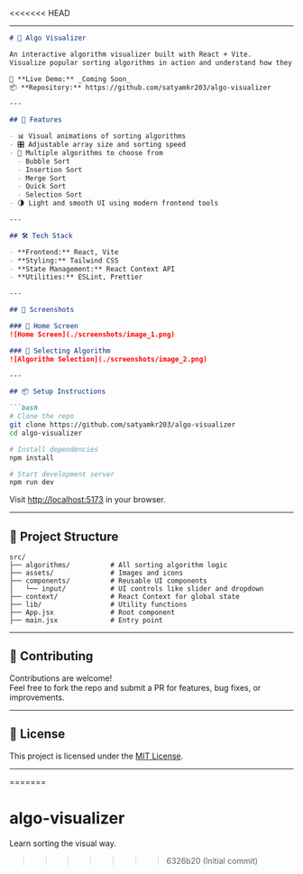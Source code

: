 <<<<<<< HEAD

---

```markdown
# 🧠 Algo Visualizer

An interactive algorithm visualizer built with React + Vite.  
Visualize popular sorting algorithms in action and understand how they work, step-by-step.

🔗 **Live Demo:** _Coming Soon_  
📦 **Repository:** https://github.com/satyamkr203/algo-visualizer

---

## 🚀 Features

- 📊 Visual animations of sorting algorithms
- 🎛 Adjustable array size and sorting speed
- 🎯 Multiple algorithms to choose from
  - Bubble Sort
  - Insertion Sort
  - Merge Sort
  - Quick Sort
  - Selection Sort
- 🌗 Light and smooth UI using modern frontend tools

---

## 🛠 Tech Stack

- **Frontend:** React, Vite
- **Styling:** Tailwind CSS
- **State Management:** React Context API
- **Utilities:** ESLint, Prettier

---

## 📸 Screenshots

### 📍 Home Screen
![Home Screen](./screenshots/image_1.png)

### 📍 Selecting Algorithm
![Algorithm Selection](./screenshots/image_2.png)

---

## 📦 Setup Instructions

```bash
# Clone the repo
git clone https://github.com/satyamkr203/algo-visualizer
cd algo-visualizer

# Install dependencies
npm install

# Start development server
npm run dev
```

Visit [http://localhost:5173](http://localhost:5173) in your browser.

---

## 📁 Project Structure

```
src/
├── algorithms/          # All sorting algorithm logic
├── assets/              # Images and icons
├── components/          # Reusable UI components
│   └── input/           # UI controls like slider and dropdown
├── context/             # React Context for global state
├── lib/                 # Utility functions
├── App.jsx              # Root component
├── main.jsx             # Entry point
```

---

## 🤝 Contributing

Contributions are welcome!  
Feel free to fork the repo and submit a PR for features, bug fixes, or improvements.

---

## 📜 License

This project is licensed under the [MIT License](LICENSE).

---
=======
# algo-visualizer
Learn sorting the visual way.
>>>>>>> 6326b20 (Initial commit)

